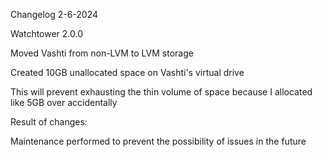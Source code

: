 Changelog 2-6-2024

Watchtower 2.0.0

Moved Vashti from non-LVM to LVM storage

Created 10GB unallocated space on Vashti's virtual drive

This will prevent exhausting the thin volume of space because I allocated like 5GB over accidentally


Result of changes:

Maintenance performed to prevent the possibility of issues in the future
